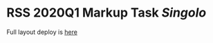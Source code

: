 # RSS 2020Q1 Markup Task *Singolo*
Full layout deploy is [here](https://karinamasalova.github.io/singolo/)
